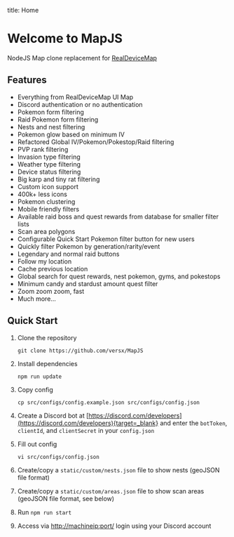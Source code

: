 title: Home

# Welcome to MapJS

NodeJS Map clone replacement for [RealDeviceMap](https://github.com/realdevicemap/realdevicemap)

## Features

- Everything from RealDeviceMap UI Map
- Discord authentication or no authentication
- Pokemon form filtering
- Raid Pokemon form filtering
- Nests and nest filtering
- Pokemon glow based on minimum IV
- Refactored Global IV/Pokemon/Pokestop/Raid filtering
- PVP rank filtering
- Invasion type filtering
- Weather type filtering
- Device status filtering
- Big karp and tiny rat filtering
- Custom icon support
- 400k+ less icons
- Pokemon clustering
- Mobile friendly filters
- Available raid boss and quest rewards from database for smaller filter lists
- Scan area polygons
- Configurable Quick Start Pokemon filter button for new users
- Quickly filter Pokemon by generation/rarity/event
- Legendary and normal raid buttons
- Follow my location
- Cache previous location
- Global search for quest rewards, nest pokemon, gyms, and pokestops
- Minimum candy and stardust amount quest filter
- Zoom zoom zoom, fast
- Much more...

## Quick Start

1. Clone the repository

    ```
    git clone https://github.com/versx/MapJS
    ```

1. Install dependencies

    ```
    npm run update
    ```

1. Copy config

    ```
    cp src/configs/config.example.json src/configs/config.json
    ```

1. Create a Discord bot at [https://discord.com/developers](https://discord.com/developers){target=_blank} and enter the `botToken`, `clientId`, and `clientSecret` in your `config.json`
1. Fill out config

    ```
    vi src/configs/config.json
    ```

1. Create/copy a `static/custom/nests.json` file to show nests (geoJSON file format)
1. Create/copy a `static/custom/areas.json` file to show scan areas (geoJSON file format, see below)
1. Run `npm run start`
1. Access via [http://machineip:port/]() login using your Discord account
